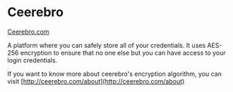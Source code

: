 # Ceerebro
[Ceerebro.com](http://ceerebro.com)

A platform where you can safely store all of your credentials.
It uses AES-256 encryption to ensure that no one else but you can have access to your login credentials.

If you want to know more about ceerebro's encryption algorithm, you can visit [http://ceerebro.com/about](http://ceerebro.com/about)

